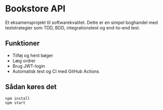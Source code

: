 ﻿# Bookstore API

Et eksamensprojekt til softwarekvalitet. Dette er en simpel boghandel med teststrategier som TDD, BDD, integrationstest og end-to-end test.

## Funktioner
- Tilføj og hent bøger
- Læg ordrer
- Brug JWT-login
- Automatisk test og CI med GitHub Actions

## Sådan køres det
```bash
npm install
npm start
